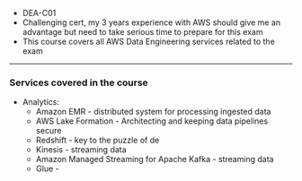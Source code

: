 - DEA-C01
- Challenging cert, my 3 years experience with AWS should give me an advantage but need to take serious time to prepare for this exam
- This course covers all AWS Data Engineering services related to the exam
---
### **Services covered in the course**
- Analytics:
	- Amazon EMR - distributed system for processing ingested data 
	- AWS Lake Formation - Architecting and keeping data pipelines secure
	- Redshift - key to the puzzle of de
	- Kinesis - streaming data
	- Amazon Managed Streaming for Apache Kafka - streaming data
	- Glue - 